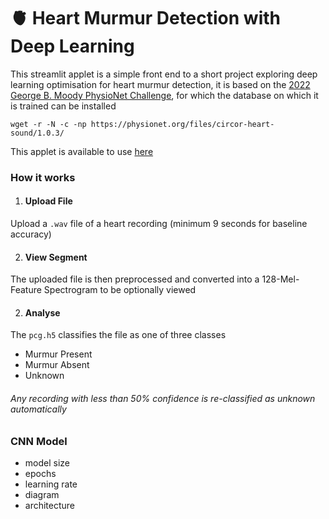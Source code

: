 # 🫀 Heart Murmur Detection with Deep Learning

This streamlit applet is a simple front end to a short project exploring deep learning optimisation for heart murmur detection, it is based on the [2022 George B. Moody PhysioNet Challenge](https://moody-challenge.physionet.org/2022/), for which the database on which it is trained can be installed 
```
wget -r -N -c -np https://physionet.org/files/circor-heart-sound/1.0.3/
```
This applet is available to use [here](murmur-detection.streamlit.app)


### How it works 
1. #### Upload File
Upload a ```.wav``` file of a heart recording (minimum 9 seconds for baseline accuracy)

2. #### View Segment 
The uploaded file is then preprocessed and converted into a 128-Mel-Feature Spectrogram to be optionally viewed
   

2. #### Analyse 
The ```pcg.h5``` classifies the file as one of three classes 
- Murmur Present
- Murmur Absent
- Unknown 

###### Any recording with less than 50% confidence is re-classified as unknown automatically 

### CNN Model 

- model size 
- epochs 
- learning rate 
- diagram 
- architecture 



  
